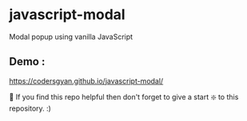 # javascript-modal
Modal popup using vanilla JavaScript

## Demo : 
https://codersgyan.github.io/javascript-modal/

🙏 If you find this repo helpful then don't forget to give a start ❇️ to this repository. :)
